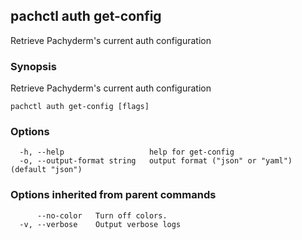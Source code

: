 ## pachctl auth get-config

Retrieve Pachyderm's current auth configuration

### Synopsis

Retrieve Pachyderm's current auth configuration

```
pachctl auth get-config [flags]
```

### Options

```
  -h, --help                   help for get-config
  -o, --output-format string   output format ("json" or "yaml") (default "json")
```

### Options inherited from parent commands

```
      --no-color   Turn off colors.
  -v, --verbose    Output verbose logs
```
